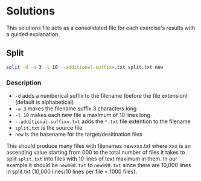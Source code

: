 # Solutions

This solutions file acts as a consolidated file for each exercise's results with a guided explanation.

## Split

```bash
split -d -a 3 -l 10 --additional-suffix=.txt split.txt new
```

### Description
- ```-d``` adds a numberical suffix to the filename (before the file extension) (default is alphabetical)
- ```-a 3``` makes the filename suffix 3 characters long
- ```-l 10``` makes each new file a maximum of 10 lines long
- ```--additional-suffix=.txt``` adds the ```*.txt``` file extention to the filename
- ```split.txt``` is the source file
- ```new``` is the basename for the target/desitination files

This should produce many files with filenames newxxx.txt where xxx is an ascending value starting from 000 to the total number of files it takes to split ```split.txt``` into files with 10 lines of text maximum in them.  In our example it should be ```new000.txt``` to ```new999.txt``` since there are 10,000 lines in split.txt (10,000 lines/10 lines per file = 1000 files).